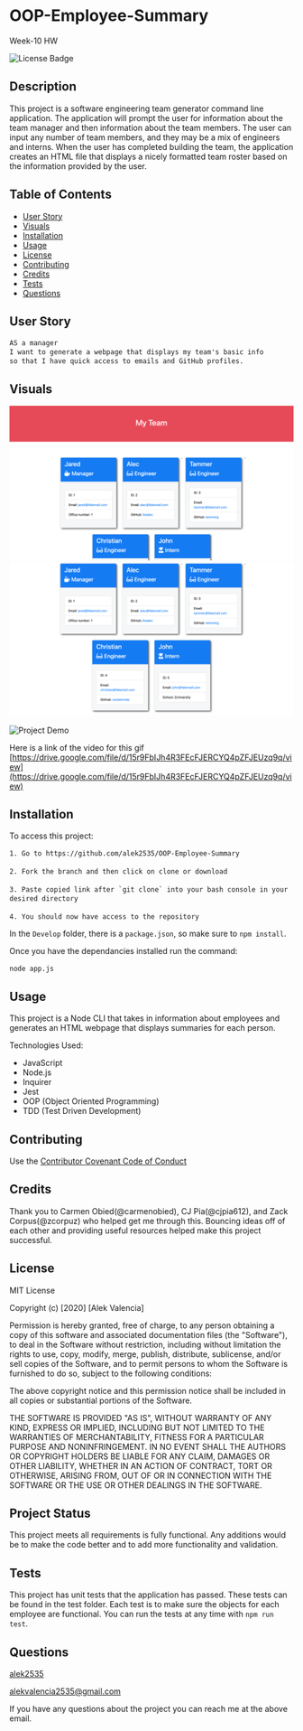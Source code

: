 # OOP-Employee-Summary

Week-10 HW

![License Badge](https://img.shields.io/badge/license-MIT-blue)

## Description

This project is a software engineering team generator command line application. The application will prompt the user for information about the team manager and then information about the team members. The user can input any number of team members, and they may be a mix of engineers and interns. When the user has completed building the team, the application creates an HTML file that displays a nicely formatted team roster based on the information provided by the user.

## Table of Contents

  * [User Story](#user-story)
  * [Visuals](#visuals)
  * [Installation](#installation)
  * [Usage](#usage)
  * [License](#license)
  * [Contributing](#contributing)
  * [Credits](#credits)
  * [Tests](#tests)
  * [Questions](#questions)

## User Story

```
AS a manager
I want to generate a webpage that displays my team's basic info
so that I have quick access to emails and GitHub profiles.
```

## Visuals

![Employee Summary 1](./Assets/10-OOP-homework-demo-1.png)
![Employee Summary 2](./Assets/10-OOP-homework-demo-2.png)

![Project Demo](./Assets/team-summary-oop.gif)

Here is a link of the video for this gif [https://drive.google.com/file/d/15r9FbIJh4R3FEcFJERCYQ4pZFJEUzq9q/view](https://drive.google.com/file/d/15r9FbIJh4R3FEcFJERCYQ4pZFJEUzq9q/view)

## Installation

To access this project:

```
1. Go to https://github.com/alek2535/OOP-Employee-Summary

2. Fork the branch and then click on clone or download

3. Paste copied link after `git clone` into your bash console in your desired directory

4. You should now have access to the repository
```

In the `Develop` folder, there is a `package.json`, so make sure to `npm install`.

Once you have the dependancies installed run the command:

```
node app.js
```

## Usage

This project is a Node CLI that takes in information about employees and generates an HTML webpage that displays summaries for each person.

Technologies Used:

* JavaScript
* Node.js
* Inquirer
* Jest
* OOP (Object Oriented Programming)
* TDD (Test Driven Development)

## Contributing

Use the [Contributor Covenant Code of Conduct](https://www.contributor-covenant.org/version/2/0/code_of_conduct/code_of_conduct.md)

## Credits

Thank you to Carmen Obied(@carmenobied), CJ Pia(@cjpia612), and Zack Corpus(@zcorpuz) who helped get me through this. Bouncing ideas off of each other and providing useful resources helped make this project successful.

## License

MIT License

Copyright (c) [2020] [Alek Valencia]

Permission is hereby granted, free of charge, to any person obtaining a copy
of this software and associated documentation files (the "Software"), to deal
in the Software without restriction, including without limitation the rights
to use, copy, modify, merge, publish, distribute, sublicense, and/or sell
copies of the Software, and to permit persons to whom the Software is
furnished to do so, subject to the following conditions:

The above copyright notice and this permission notice shall be included in all
copies or substantial portions of the Software.

THE SOFTWARE IS PROVIDED "AS IS", WITHOUT WARRANTY OF ANY KIND, EXPRESS OR
IMPLIED, INCLUDING BUT NOT LIMITED TO THE WARRANTIES OF MERCHANTABILITY,
FITNESS FOR A PARTICULAR PURPOSE AND NONINFRINGEMENT. IN NO EVENT SHALL THE
AUTHORS OR COPYRIGHT HOLDERS BE LIABLE FOR ANY CLAIM, DAMAGES OR OTHER
LIABILITY, WHETHER IN AN ACTION OF CONTRACT, TORT OR OTHERWISE, ARISING FROM,
OUT OF OR IN CONNECTION WITH THE SOFTWARE OR THE USE OR OTHER DEALINGS IN THE
SOFTWARE.

## Project Status

This project meets all requirements is fully functional. Any additions would be to make the code better and to add more functionality and validation.

## Tests

This project has unit tests that the application has passed. These tests can be found in the test folder. Each test is to make sure the objects for each employee are functional. You can run the tests at any time with `npm run test`.

## Questions

[alek2535](https://github.com/alek2535)

alekvalencia2535@gmail.com

If you have any questions about the project you can reach me at the above email.